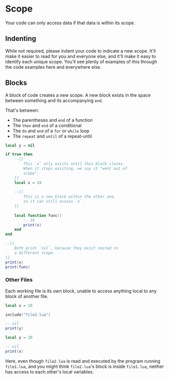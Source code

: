 # Scope

Your code can only access data if that data is within its scope. 

## Indenting

While not required, please indent your code to indicate a new scope. It'll 
make it easier to read for you and everyone else, and it'll make it easy to 
identify each unique scope. You'll see plenty of examples of this through 
the code examples here and everywhere else.

## Blocks

A block of code creates a new scope. A new block exists in the space between 
something and its accompanying `end`. 

That's between:

* The parentheses and `end` of a function
* The `then` and `end` of a conditional
* The `do` and `end` of a `for` or `while` loop
* The `repeat` and `until` of a repeat-until

```lua
local y = nil

if true then 
    --[[
        This `x` only exists until this block closes.
        When it stops existing, we say it "went out of 
        scope".
    ]]
    local x = 10
    
    --[[
        This is a new block within the other one, 
        so it can still access `x`.
    ]]
    
    local function func()
        -- 10
        print(x)
    end
end

--[[
    Both print `nil`, because they exist nested in 
    a different scope.
]]
print(x)
print(func)
```

### Other Files

Each working file is its own block, unable to access anything local to any block 
of another file. 

```lua title="file1.lua"
local x = 10

include("file2.lua")

-- nil
print(y)
```

```lua title="file2.lua"
local y = 20

-- nil
print(x)
```

Here, even though `file2.lua` is read and executed by the program running `file1.lua`, and 
you might think `file2.lua`'s block is inside `file1.lua`, neither has access to each other's 
local variables.